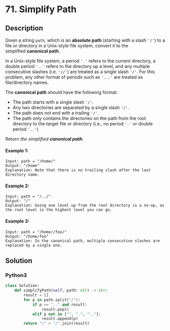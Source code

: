 # 71. Simplify Path

## Description
Given a string `path`, which is an **absolute path** (starting with a slash `'/'`) to a file or directory in a Unix-style file system, convert it to the simplified **canonical path**.

In a Unix-style file system, a period `'.'` refers to the current directory, a double period `'..'` refers to the directory up a level, and any multiple consecutive slashes (i.e. `'//'`) are treated as a single slash `'/'`. For this problem, any other format of periods such as `'...'` are treated as file/directory names.

The **canonical path** should have the following format:

-   The path starts with a single slash `'/'`.
-   Any two directories are separated by a single slash `'/'`.
-   The path does not end with a trailing `'/'`.
-   The path only contains the directories on the path from the root directory to the target file or directory (i.e., no period `'.'` or double period `'..'`)

Return *the simplified **canonical path***.

#### Example 1:
```
Input: path = "/home/"
Output: "/home"
Explanation: Note that there is no trailing slash after the last directory name.
```

#### Example 2:
```
Input: path = "/../"
Output: "/"
Explanation: Going one level up from the root directory is a no-op, as the root level is the highest level you can go.
```

#### Example 3:
```
Input: path = "/home//foo/"
Output: "/home/foo"
Explanation: In the canonical path, multiple consecutive slashes are replaced by a single one.
```


## Solution

### Python3
```python
class Solution:
    def simplifyPath(self, path: str) -> str:
        result = []
        for p in path.split("/"):
            if p == ".." and result:
                result.pop()
            elif p not in ["", ".", ".."]:
                result.append(p)
        return "/" + "/".join(result)
```
